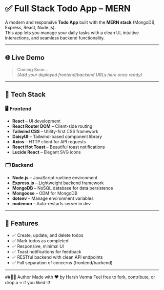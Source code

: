 # ✅ Full Stack Todo App – MERN

A modern and responsive **Todo App** built with the **MERN stack** (MongoDB, Express, React, Node.js).  
This app lets you manage your daily tasks with a clean UI, intuitive interactions, and seamless backend functionality.

---

## 🌐 Live Demo

> Coming Soon...  
> _(Add your deployed frontend/backend URLs here once ready)_

---

## 🧱 Tech Stack

### 🖥️ Frontend

- **React** – UI development
- **React Router DOM** – Client-side routing
- **Tailwind CSS** – Utility-first CSS framework
- **DaisyUI** – Tailwind-based component library
- **Axios** – HTTP client for API requests
- **React Hot Toast** – Beautiful toast notifications
- **Lucide React** – Elegant SVG icons

### 🗂️ Backend

- **Node.js** – JavaScript runtime environment
- **Express.js** – Lightweight backend framework
- **MongoDB** – NoSQL database for data persistence
- **Mongoose** – ODM for MongoDB
- **dotenv** – Manage environment variables
- **nodemon** – Auto-restarts server in dev

---

## 🧠 Features

- ✅ Create, update, and delete todos
- ✅ Mark todos as completed
- ✅ Responsive, minimal UI
- ✅ Toast notifications for feedback
- ✅ RESTful backend with clean API endpoints
- ✅ Full separation of concerns (frontend/backend)

---
##🙋‍♂️ Author
Made with ❤️ by Harsh Verma
Feel free to fork, contribute, or drop a ⭐ if you liked it!

